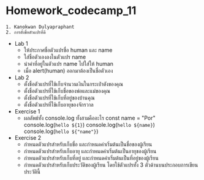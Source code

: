 # Homework_codecamp_11
    1. Kanokwan Dulyapraphant
    2. การตั้งชื่อตัวแปรที่ดี
* Lab 1 
    * ให้ประกาศชื่อตัวแปรชื่อ human และ name
    * ใส่ชื่อตัวเองลงในตัวแปร name
    * นำค่าที่อยู่ในตัวแปร name ไปใส่ให้ human
    * เมื่อ alert(human) ออกมาต้องเป็นชื่อตัวเอง
* Lab 2
    * ตั้งชื่อตัวแปรที่ใช้เก็บจำนวนเงินในกระเป๋าตังของคุณ
    * ตั้งชื่อตัวแปรที่ใช้เก็บชื่อของพ่อและแม่ของคุณ
    * ตั้งชื่อตัวแปรที่ใช้เก็บที่อยู่ของบ้านคุณ
    * ตั้งชื่อตัวแปรที่ใช้เก็บอายุของจักรวาล
* Exercise 1
    * ผลลัพธ์ทั้ง console.log ทั้งสามคืออะไร
        const name = "Por"
        console.log(`hello ${1}`)
        console.log(`hello ${name}`)
        console.log(`hello ${"name"}`)
* Exercise 2
    * กำหนดตัวแปรสำหรับเก็บชื่อ และกำหนดค่าเริ่มต้นเป็นชื่อของผู้เรียน
    * กำหนดตัวแปรสำหรับเก็บอายุ และกำหนดค่าเริ่มต้นเป็นอายุของผู้เรียน
    * กำหนดตัวแปรสำหรับเก็บที่อยู่ และกำหนดค่าเริ่มต้นเป็นที่อยู่ของผู้เรียน
    * กำหนดตัวแปรสำหรับเก็บประวัติของผู้เรียน โดยใช้ตัวแปรทั้ง 3 ตัวด้านบนประกอบการเขียนประวัตินี้